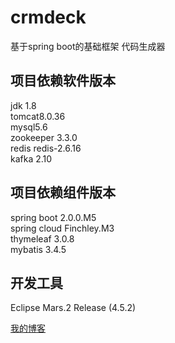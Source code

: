 

crmdeck
=========
基于spring boot的基础框架
代码生成器

	
	
项目依赖软件版本
--------------
jdk 1.8<br>
tomcat8.0.36<br>
mysql5.6<br>
zookeeper 3.3.0<br>
redis redis-2.6.16<br>
kafka 2.10<br>

项目依赖组件版本
--------------
spring boot 2.0.0.M5<br>
spring cloud Finchley.M3<br>
thymeleaf 3.0.8<br>
mybatis 3.4.5<br>



开发工具
--------------
Eclipse Mars.2 Release (4.5.2)


[我的博客](http://blog.csdn.net/qdtengcs)